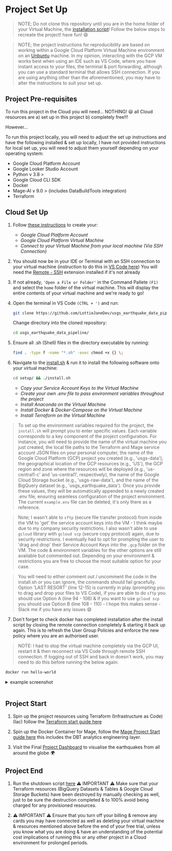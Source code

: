 # Project Set Up

>NOTE; Do not clone this repository until you are in the home folder of your Virtual Machine, the [installation script](setup/install.sh)! Follow the below steps to recreate the project! have fun! 😄

>NOTE; the project instructions for reproducibility are based on working within a Google Cloud Platform Virtual Machine environment on an [Unbuntu](https://ubuntu.com/desktop) machine. In my opinion, interacting with the GCP VM works best when using an IDE such as VS Code, where you have instant access to your files, the terminal & port forwarding, although you can use a standard terminal that allows SSH connection. If you are using anything other than the aforementioned, you may have to alter the instructions to suit your set up.  

## Project Pre-requisites

To run this project in the Cloud you will need... NOTHING! 😃 all Cloud resources are a) set up in this project b) completely free!!!

However...

To run this project locally, you will need to adjust the set up instructions and have the following installed & set up locally, I have not provided instructions for  local set up, you will need to adjust them yourself depending on your operating system:

* Google Cloud Platform Account
* Google Looker Studio Account
* Python v 3.8 >
* Google Cloud CLI SDK
* Docker
* Mage-AI v 9.0 > (includes DataBuildTools integration)
* Terraform


## Cloud Set Up


1. Follow [these instructions](setup/gcp_virtual_machine_setup.md) to create your:

    * *Google Cloud Platform Account*
    * *Google Cloud Platform Virtual Machine*
    * *Connect to your Virtual Machine from your local machine (Via SSH Connection)*

2. You should now be in your IDE or Terminal with an SSH connection to your virtual machine (instruction to do this in [VS Code here](https://code.visualstudio.com/docs/remote/ssh)) You will need the [Remote - SSH](https://marketplace.visualstudio.com/items?itemName=ms-vscode-remote.remote-ssh) extension installed if it's not already

3. If not already, `'Open a File or Folder'` in the Command Pallete `(F1)` and select the `home` folder of the virtual machine. This will display the entire contents of your virtual machine and we're ready to go!

4. Open the terminal in VS Code `(CTRL + ')` and run:

    ```bash
    git clone https://github.com/LottieJaneDev/usgs_earthquake_data_pipeline.git
    ```
    Change directory into the cloned repository: 

    ```bash
    cd usgs_earthquake_data_pipeline/
    ```

5. Ensure all .sh (Shell) files in the directory executable by running: 

    ```bash
    find . -type f -name "*.sh" -exec chmod +x {} \;
    ```

6. Navigate to the [install.sh](setup/install.sh) & run it to install the following software onto your virtual machine: 

    ```bash
    cd setup/ && ./install.sh
    ```

    * *Copy your Service Account Keys to the Virtual Machine*
    * *Create your own .env file to pass environment variables throughout the project*
    * *Install Anaconda on the Virtual Machine*
    * *Install Docker & Docker-Compose on the Virtual Machine*
    * *Install Terraform on the Virtual Machine*

> To set up the environment variables required for the project, the `install.sh` will prompt you to enter specific values. Each variable corresponds to a key component of the project configuration. For instance, you will need to provide the name of the virtual machine you just created, the local file paths to the Terraform and Mage service account JSON files on your personal computer, the name of the Google Cloud Platform (GCP) project you created (e.g., 'usgs-data'), the geographical location of the GCP resources (e.g., 'US'), the GCP region and zone where the resources will be deployed (e.g., 'us-central1-c' and 'us-central1', respectively), the name of the Google Cloud Storage bucket (e.g., 'usgs-raw-data'), and the name of the BigQuery dataset (e.g., 'usgs_earthquake_data'). Once you provide these values, they will be automatically appended to a newly created .env file, ensuring seamless configuration of the project environment. The current `example.env` file can be deleted, it's only there as a reference. 

> Note; I wasn't able to `sftp` (secure file transfer protocol) from inside the VM to 'get' the service account keys into the VM - I think maybe due to my company security restrictions. I also wasn't able to use `gcloud` library with `gcloud scp` (secure copy protocol) again, due to security restrictions. I eventually had to opt for prompting the user to 'drag and drop' their Service Account Keys into the `.gcp` folder on the VM. The code & environment variables for the other options are still available but commented out. Depending on your environment & restrictions you are free to choose the most suitable option for your case. 

> You will need to either comment out / uncomment the code in the install.sh or you can ignore, the commands should fail gracefully.  Option 'LAST RESORT' (line 12-15) is currently in play (prompting you to drag and drop your files to VS Code), if you are able to do `sftp` you should use Option A (line 94 - 106) & if you want to use `gcloud scp` you should use Option B (line 108 - 110) - I hope this makes sense - Slack me if you have any issues 😄

7. Don't forget to check docker has completed installation after the install script by closing the remote connection completely & starting it back up again. This is to refresh the User Group Policies and enforce the new policy where you are an authorised user. 

> NOTE: I had to stop the virtual machine completely via the GCP UI, restart it & then reconnect via VS Code through remote SSH connection. If logging out of SSH and back in doesn't work, you may need to do this before running the below again:  

```bash
docker run hello-world
 ```

<details>
    <summary>example screenshot</summary>
    <br>
    <img src="images/docker-hello-world.jpg" alt="docker-hello-world" height="300" width="300">
    </details>
    <br>

## Project Start 

1. Spin up the project resources using Terraform (Infrastructure as Code) (Iac) follow the [Terraform start guide here](terraform/README.md)

2. Spin up the Docker Container for Mage, follow the [Mage Project Start guide here](mage/README.md) this includes the DBT analytics engineering layer. 

3. Visit the Final [Project Dashboard](https://lookerstudio.google.com/reporting/b0be0518-3803-4301-9829-0125d48be9df) to visualise the earthquakes from all around the globe :earth_africa: 

## Project End 

1. Run the shutdown script [here](setup/shutdown.sh) ⚠️ IMPORTANT ⚠️ Make sure that your Terraform resources (BigQuery Datasets & Tables & Google Cloud Storage Buckets) have been destroyed by manually checking as well, just to be sure the destruction completed & to 100% avoid being charged for any provisioned resources. 

2. ⚠️ IMPORTANT ⚠️ Ensure that you turn off your billing & remove any cards you may have connected as well as deleting your virtual machine & resources mentioned above before the end of your free trial, unless you know what you are doing & have an understanding of the potential cost implications of running this or any other project in a Cloud environment for prolonged periods. 






